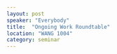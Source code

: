 ```yaml
---
layout: post
speaker: "Everybody"
title:  "Ongoing Work Roundtable"
location: "WANG 1004"
category: seminar
---
```

